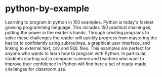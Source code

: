 # python-by-example
Learning to program in python in 150 examples.
Python is today's fastest growing programming language. 
This  includes 150 practical challenges, putting the power in the reader's hands.
Through creating programs to solve these challenges the reader will quickly progress from mastering the basics to confidently using subroutines, a graphical user interface, and linking to external text, csv and SQL files.
This examples are perfect for anyone who wants to learn how to program with Python. 
In particular, students starting out in computer science and teachers who want to improve their confidence in Python will find here a set of ready-made challenges for classroom use.
